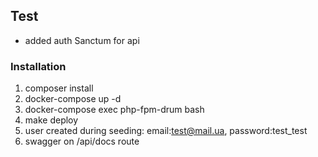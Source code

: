 ## Test

- added auth Sanctum for api

### Installation
1. composer install
2. docker-compose up -d
3. docker-compose exec php-fpm-drum bash
4. make deploy
5. user created during seeding: email:test@mail.ua, password:test_test
6. swagger on /api/docs route
